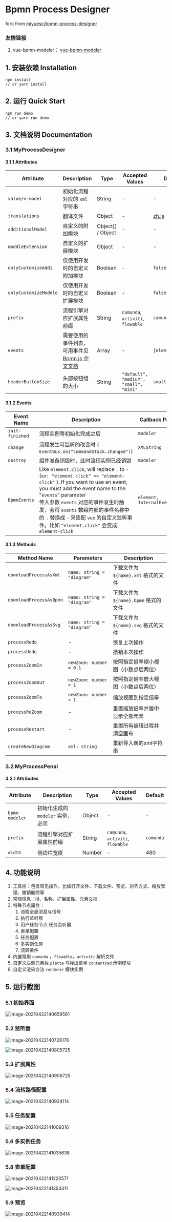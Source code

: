 # Bpmn Process Designer

fork from [miyuesc/bpmn-process-designer](https://github.com/miyuesc/bpmn-process-designer)

### 友情链接

1. vue-bpmn-modeler： [vue-bpmn-modeler](https://github.com/evanyangg/vue-bpmn-modeler)


## 1. 安装依赖 Installation

```shell
npm install
// or yarn install
```

## 2. 运行 Quick Start

```shell
npm run demo
// or yarn run demo
```

## 3. 文档说明 Documentation

### 3.1 MyProcessDesigner

#### 3.1.1 Attributes

| Attribute             | Description                                               | Type        | Accepted Values                        | Default                                                      |
| --------------------- | --------------------------------------------------------- | ----------- | -------------------------------------- | ------------------------------------------------------------ |
| `value/v-model`       | 初始化流程对应的 `xml` 字符串                             | String      | -                                      | -                                                            |
| `translations`        | 翻译文件                                                  | Object      | -                                      | [zh.js](https://github.com/miyuesc/bpmn-process-designer/blob/main/package/process-designer/plugins/translate/zh.js) |
| `additionalModel`     | 自定义的附加模块                                          | Object[] / Object | -                                      | -                                                            |
| `moddleExtension`     | 自定义的扩展模块                                          | Object      | -                                      | -                                                            |
| `onlyCustomizeAddi`   | 仅使用开发时的自定义附加模块 | Boolean     | -                                      | `false`                                                      |
| `onlyCustomizeModdle` | 仅使用开发时的自定义扩展模块        | Boolean     | -                                      | `false`                                                      |
| `prefix`              | 流程引擎对应扩展属性前缀                         | String      | `camunda`, `activiti`, `flowable`      | `camunda`                                                    |
| `events`              | 需要使用的事件列表，可用事件见 [Bpmn.js 中文文档](https://github.com/miyuesc/blog/blob/master/bpmn/docs/Bpmn.js%20document.md#%E4%B8%89-%E4%BA%8B%E4%BB%B6) | Array       | -                                      | `[element.click]`                                            |
| `headerButtonSize`    | 头部按钮组的大小                          | String      | `"default", "medium", "small", "mini"` | `small`                                                      |

#### 3.1.2 Events

| Event Name      | Description                                                  | Callback Parameters              |
| --------------- | ------------------------------------------------------------ | -------------------------------- |
| `init-finished` | 流程实例等初始化完成之后                                     | `modeler`                        |
| `change`        | 流程发生可监听的改变时 ( `EventBus.on("commandStack.changed")`) | `XMLString`                      |
| `destroy`       | 组件准备销毁时，此时流程实例已经销毁                         | `modeler`                        |
| `BpmnEvents`    | Like `element.click`, will replace `.` to `-` (`ex: "element.click" => "element-click"` ). If you want to use an event, you must add the event name to the "`events`" parameter<br />传入参数 `events` 对应的事件发生时触发，会将 `events` 数组内部的事件名称中的 `.` 替换成 `-` 来适配 `vue` 的自定义监听事件。比如 `"element.click"` 会变成 `element-click` | `element, InternalEventInstance` |

#### 3.1.3 Methods

| Method Name             | Parameters                     | Description                              |
| ----------------------- | ------------------------------ | ---------------------------------------- |
| `downloadProcessAsXml`  | `name: string = "diagram"` | 下载文件为 `${name}.xml` 格式的文件  |
| `downloadProcessAsBpmn` | `name: string = "diagram"` | 下载文件为 `${name}.bpmn` 格式的文件 |
| `downloadProcessAsSvg`  | `name: string = "diagram"` | 下载文件为 `${name}.svg` 格式的文件  |
| `processRedo`           | -                              | 恢复上次操作 |
| `processUndo`           | -                              | 撤销本次操作 |
| `processZoomIn`         | `newZoom: number = 0.1`       | 按照指定倍率缩小视图（小数点后两位） |
| `processZoomOut`        | `newZoom: number = 1`         | 按照指定倍率放大视图（小数点后两位） |
| `processZoomTo` | `newZoom: number = 1` | 缩放视图到指定倍率 |
| `processReZoom`         | -                              | 重置缩放倍率并居中显示全部元素 |
| `processRestart`        | -                              | 重置所有编辑过程并清空画布 |
| `createNewDiagram` | `xml: string` | 重新导入新的xml字符串 |

### 3.2 MyProcessPenal

#### 3.2.1 Attributes

| Attribute      | Description                       | Type   | Accepted Values                   | Default   |
| -------------- | --------------------------------- | ------ | --------------------------------- | --------- |
| `bpmn-modeler` | 初始化生成的 `modeler` 实例，必须 | Object | -                                 | -         |
| `prefix`       | 流程引擎对应扩展属性前缀          | String | `camunda`, `activiti`, `flowable` | `camunda` |
| `width`        | 侧边栏宽度                        | Number | -                                 | 480       |


## 4. 功能说明

1. 工具栏：包含常见操作，比如打开文件、下载文件、预览、对齐方式、缩放管理、撤销删除等
2. 常规信息：id、名称、扩展属性、元素文档
3. 特殊节点属性：
   1. 流程全局消息与信号
   2. 执行监听器
   3. 用户任务节点 任务监听器
   4. 表单配置
   5. 任务配置
   6. 多实例任务
   7. 流转条件
4. 内置常用 `camunda` ，`flowable`，`activiti` 解析文件
5. 自定义左侧元素栏 `platte` 与弹出菜单 `contentPad` 示例模块
6. 自定义渲染方法 `renderer` 模块实例


## 5. 运行截图

### 5.1 初始界面

![image-20210422140659561](screenshot/image-20210422140659561.png)

### 5.2 监听器

![image-20210422140728176](screenshot/image-20210422140728176.png)



![image-20210422140805725](screenshot/image-20210422140805725.png)

### 5.3 扩展属性

![image-20210422140906725](screenshot/image-20210422140906725.png)

### 5.4 流转路径配置

![image-20210422140924114](screenshot/image-20210422140924114.png)


### 5.5 任务配置

![image-20210422141009316](screenshot/image-20210422141009316.png)

### 5.6 多实例任务

![image-20210422141035638](screenshot/image-20210422141035638.png)

### 5.8 表单配置

![image-20210422141220571](screenshot/image-20210422141220571.png)

![image-20210422141354311](screenshot/image-20210422141354311.png)

### 5.9 预览

![image-20210422140939414](screenshot/image-20210422140939414.png)
